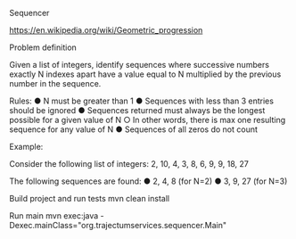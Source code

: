 Sequencer

https://en.wikipedia.org/wiki/Geometric_progression

Problem definition

Given a list of integers, identify sequences where successive numbers exactly ​N​ indexes apart have a value equal to ​N​ multiplied by the previous number in the sequence.

Rules:
● N​ must be greater than 1
● Sequences with less than 3 entries should be ignored
● Sequences returned must always be the longest possible for a given value of ​N
    ○ In other words, there is max one resulting sequence for any value of ​N 
● Sequences of ​all​ zeros do not count

Example:

Consider the following list of integers:
2, 10, 4, 3, 8, 6, 9, 9, 18, 27

The following sequences are found:
● 2, 4, 8 (for ​N=2​)
● 3, 9, 27 (for ​N=3​)

Build project and run tests
mvn clean install

Run main
mvn exec:java -Dexec.mainClass="org.trajectumservices.sequencer.Main"